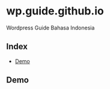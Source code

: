 # wp.guide.github.io
Wordpress Guide Bahasa Indonesia
## Index
+ [Demo](#live-demo)

## Demo <a name="live-demo"></a>
